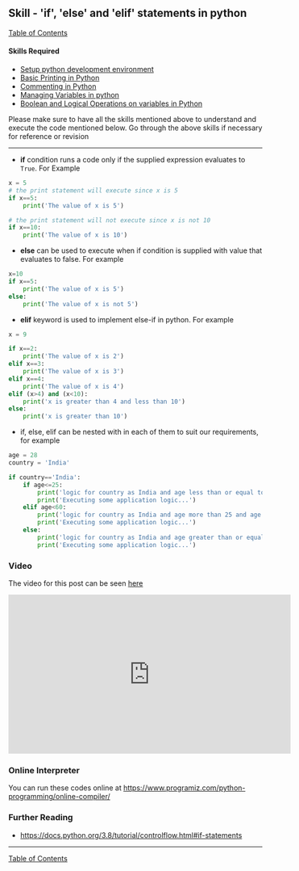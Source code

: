 ## Skill - 'if', 'else' and 'elif' statements in python
[Table of Contents](https://nagasudhir.blogspot.com/2020/04/taming-python-table-of-contents.html)

#### Skills Required
* [Setup python development environment](https://nagasudhir.blogspot.com/2020/04/setup-python-development-environment_14.html)
* [Basic Printing in Python](https://nagasudhir.blogspot.com/2020/04/basic-printing-in-python.html)
* [Commenting in Python](https://nagasudhir.blogspot.com/2020/04/comments-in-python.html)
* [Managing Variables in python](https://nagasudhir.blogspot.com/2020/04/managing-variables-in-python.html)
* [Boolean and Logical Operations on variables in Python](https://nagasudhir.blogspot.com/2020/04/operations-on-variables-in-python.html)

Please make sure to have all the skills mentioned above to understand and execute the code mentioned below. Go through the above skills if necessary for reference or revision

<hr/>

* **if** condition runs a code only if the supplied expression evaluates to ```True```. For Example
```python
x = 5
# the print statement will execute since x is 5
if x==5:	
	print('The value of x is 5')

# the print statement will not execute since x is not 10
if x==10:
	print('The value of x is 10')
```
* **else** can be used to execute when if condition is supplied with value that evaluates to false. For example
```python
x=10
if x==5:	
	print('The value of x is 5')
else:
	print('The value of x is not 5')
```
* **elif** keyword is used to implement else-if in python. For example
```python
x = 9

if x==2:
	print('The value of x is 2')
elif x==3:
	print('The value of x is 3')
elif x==4:
	print('The value of x is 4')
elif (x>4) and (x<10):
	print('x is greater than 4 and less than 10')
else:
	print('x is greater than 10')
```
* if, else, elif can be nested with in each of them to suit our requirements, for example
```python
age = 28
country = 'India'

if country=='India':
	if age<=25:
		print('logic for country as India and age less than or equal to 25')
		print('Executing some application logic...')
	elif age<60:
		print('logic for country as India and age more than 25 and age less than 60')
		print('Executing some application logic...')
	else:
		print('logic for country as India and age greater than or equal to 60')
		print('Executing some application logic...')
```

### Video
The video for this post can be seen [here](https://youtu.be/KC3CwsEtmag)

<iframe width="560" height="315" src="https://www.youtube.com/embed/KC3CwsEtmag" frameborder="0" allow="accelerometer; autoplay; encrypted-media; gyroscope; picture-in-picture" allowfullscreen></iframe>

### Online Interpreter
You can run these codes online at https://www.programiz.com/python-programming/online-compiler/

### Further Reading
* https://docs.python.org/3.8/tutorial/controlflow.html#if-statements

<hr/>

[Table of Contents](https://nagasudhir.blogspot.com/2020/04/taming-python-table-of-contents.html)
<!--stackedit_data:
eyJwcm9wZXJ0aWVzIjoidGl0bGU6IGlmIENvbmRpdGlvbiBpbi
BweXRob25cbmF1dGhvcjogTmFnYXN1ZGhpciBQdWxsYVxuZGF0
ZTogJzIwMjAtMDQtMTUnXG50YWdzOiAncHl0aG9uLCBsZWFybm
luZywgdHV0b3JpYWwsIHRhbWluZ19weXRob25fc2tpbGwnXG5j
YXRlZ29yaWVzOiB0YW1pbmdfcHl0aG9uX3NraWxsXG4iLCJoaX
N0b3J5IjpbLTIwODMwNzk2NDQsLTY2ODQwNTk3NCwtOTQyNTQ2
NTA0LC0xOTIxNDc0ODE0LDk0OTYzMTcwMiwtMTE1MzMzMzgxMi
w0ODgwNzI4MjQsNzI0MTg3MDY5XX0=
-->